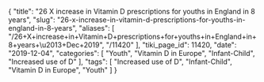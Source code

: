 {
    "title": "26 X increase in Vitamin D prescriptions for youths in England in 8 years",
    "slug": "26-x-increase-in-vitamin-d-prescriptions-for-youths-in-england-in-8-years",
    "aliases": [
        "/26+X+increase+in+Vitamin+D+prescriptions+for+youths+in+England+in+8+years+\u2013+Dec+2019",
        "/11420"
    ],
    "tiki_page_id": 11420,
    "date": "2019-12-04",
    "categories": [
        "Youth",
        "Vitamin D in Europe",
        "Infant-Child",
        "Increased use of D"
    ],
    "tags": [
        "Increased use of D",
        "Infant-Child",
        "Vitamin D in Europe",
        "Youth"
    ]
}
